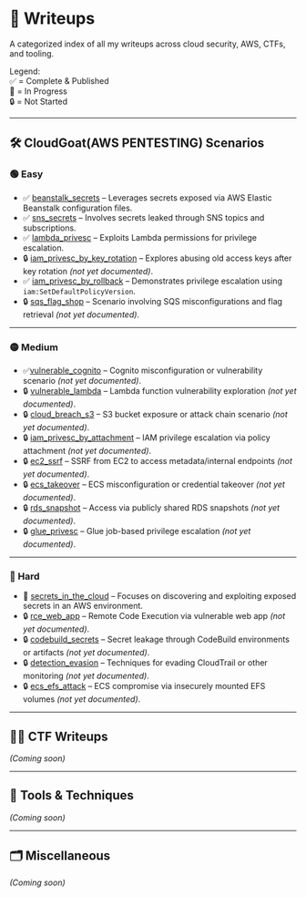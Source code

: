 # 🧠 Writeups

A categorized index of all my writeups across cloud security, AWS, CTFs, and tooling.

Legend:  
✅ = Complete & Published  
📝 = In Progress  
🔒 = Not Started  

---

## 🛠️ CloudGoat(AWS PENTESTING) Scenarios

### 🟢 Easy  
- ✅ [beanstalk_secrets](/cloudgoat_beanstalk_secrets.md) – Leverages secrets exposed via AWS Elastic Beanstalk configuration files.  
- ✅ [sns_secrets](/cloudgoat_sns_secrets.md) – Involves secrets leaked through SNS topics and subscriptions.  
- ✅ [lambda_privesc](/cloudgoat_lambda_privesc.md) – Exploits Lambda permissions for privilege escalation.  
- 🔒 [iam_privesc_by_key_rotation](/cloudgoat_iam_privesc_by_key_rotation.md) – Explores abusing old access keys after key rotation *(not yet documented)*.  
- ✅ [iam_privesc_by_rollback](/cloudgoat_iam_privesc_by_rollback.md) – Demonstrates privilege escalation using `iam:SetDefaultPolicyVersion`.  
- 🔒 [sqs_flag_shop](/cloudgoat_sqs_flag_shop.md) – Scenario involving SQS misconfigurations and flag retrieval *(not yet documented)*.  

---

### 🟡 Medium  
- ✅[vulnerable_cognito](cloudgoat_vulnerable_cognito.md) – Cognito misconfiguration or vulnerability scenario *(not yet documented)*.  
- 🔒 [vulnerable_lambda](cloudgoat/cloudgoat_vulnerable_lambda.md) – Lambda function vulnerability exploration *(not yet documented)*.  
- 🔒 [cloud_breach_s3](cloudgoat/cloudgoat_cloud_breach_s3.md) – S3 bucket exposure or attack chain scenario *(not yet documented)*.  
- 🔒 [iam_privesc_by_attachment](cloudgoat/cloudgoat_iam_privesc_by_attachment.md) – IAM privilege escalation via policy attachment *(not yet documented)*.  
- 🔒 [ec2_ssrf](cloudgoat/cloudgoat_ec2_ssrf.md) – SSRF from EC2 to access metadata/internal endpoints *(not yet documented)*.  
- 🔒 [ecs_takeover](cloudgoat/cloudgoat_ecs_takeover.md) – ECS misconfiguration or credential takeover *(not yet documented)*.  
- 🔒 [rds_snapshot](cloudgoat/cloudgoat_rds_snapshot.md) – Access via publicly shared RDS snapshots *(not yet documented)*.  
- 🔒 [glue_privesc](cloudgoat/cloudgoat_glue_privesc.md) – Glue job-based privilege escalation *(not yet documented)*.  

---

### 🔴 Hard  
- 📝 [secrets_in_the_cloud](/secrets_in_the_cloud.md) – Focuses on discovering and exploiting exposed secrets in an AWS environment.  
- 🔒 [rce_web_app](cloudgoat/cloudgoat_rce_web_app.md) – Remote Code Execution via vulnerable web app *(not yet documented)*.  
- 🔒 [codebuild_secrets](cloudgoat/cloudgoat_codebuild_secrets.md) – Secret leakage through CodeBuild environments or artifacts *(not yet documented)*.  
- 🔒 [detection_evasion](cloudgoat/cloudgoat_detection_evasion.md) – Techniques for evading CloudTrail or other monitoring *(not yet documented)*.  
- 🔒 [ecs_efs_attack](cloudgoat/cloudgoat_ecs_efs_attack.md) – ECS compromise via insecurely mounted EFS volumes *(not yet documented)*.  
---


## 🏴‍☠️ CTF Writeups

_(Coming soon)_

---

## 🧪 Tools & Techniques

_(Coming soon)_

---

## 🗂️ Miscellaneous

_(Coming soon)_
